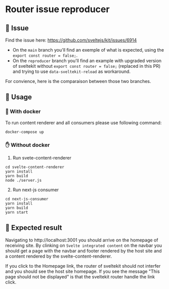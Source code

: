 # Router issue reproducer

## 🐛 Issue
Find the issue here: https://github.com/sveltejs/kit/issues/6914

- On the `main` branch you'll find an exemple of what is expected, using the `export const router = false;`. 
- On the `reproducer` branch you'll find an example with upgraded version of sveltekit without `export const router = false;` (replaced in this PR) and trying to use `data-sveltekit-reload` as workaround.

For convience, here is the comparaison between those two branches.

## 🚀 Usage

### 🐳 With docker
To run content renderer and all consumers please use following command:
```shell
docker-compose up
```

### ✋ Without docker
1. Run svete-content-renderer
```shell
cd svelte-content-renderer
yarn install
yarn build
node ./server.js
```

2. Run next-js consumer
```shell
cd next-js-consumer
yarn install
yarn build
yarn start
```

## 🙏 Expected result
Navigating to http://localhost:3001 you should arrive on the homepage of receiving site.
By clinking on `Svelte integrated content` on the navbar you should get a page with the navbar and footer rendered by the host site and a content rendered by the svelte-content-renderer. 

If you click to the Homepage link, the router of sveltekit should not interfer and you should see the host site homepage. 
If you see the message "This page should not be displayed" is that the sveltekit router handle the link click.

